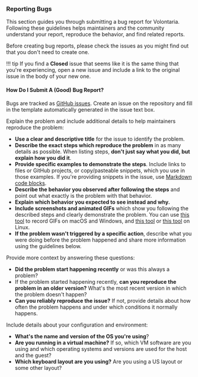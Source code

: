 ### Reporting Bugs

This section guides you through submitting a bug report for Volontaria. Following these guidelines helps 
maintainers and the community understand your report, reproduce the behavior, and find related reports.

Before creating bug reports, please check the issues as you might find out that you don't need to create one. 

!!! tip
    If you find a **Closed** issue that seems like it is the same thing that you're experiencing, open a 
    new issue and include a link to the original issue in the body of your new one.

#### How Do I Submit A (Good) Bug Report?

Bugs are tracked as [GitHub issues](https://guides.github.com/features/issues/). Create an issue on the repository 
and fill in the template automatically generated in the issue text box.

Explain the problem and include additional details to help maintainers reproduce the problem:

* **Use a clear and descriptive title** for the issue to identify the problem.
* **Describe the exact steps which reproduce the problem** in as many details as possible. When listing 
steps, **don't just say what you did, but explain how you did it**.
* **Provide specific examples to demonstrate the steps**. Include links to files or GitHub projects, or 
copy/pasteable snippets, which you use in those examples. If you're providing snippets in the issue, 
use [Markdown code blocks](https://help.github.com/articles/markdown-basics/#multiple-lines).
* **Describe the behavior you observed after following the steps** and point out what exactly is the 
problem with that behavior.
* **Explain which behavior you expected to see instead and why.**
* **Include screenshots and animated GIFs** which show you following the described steps and clearly 
demonstrate the problem. You can use [this tool](http://www.cockos.com/licecap/) to record GIFs on macOS 
and Windows, and [this tool](https://github.com/colinkeenan/silentcast) or [this tool](https://github.com/GNOME/byzanz) 
on Linux.
* **If the problem wasn't triggered by a specific action**, describe what you were doing before the problem happened 
and share more information using the guidelines below.

Provide more context by answering these questions:

* **Did the problem start happening recently** or was this always a problem?
* If the problem started happening recently, **can you reproduce the problem in an older version?** What's the most 
recent version in which the problem doesn't happen?
* **Can you reliably reproduce the issue?** If not, provide details about how often the problem happens and under 
which conditions it normally happens.

Include details about your configuration and environment:

* **What's the name and version of the OS you're using**?
* **Are you running in a virtual machine?** If so, which VM software are you using and which operating systems and 
versions are used for the host and the guest?
* **Which keyboard layout are you using?** Are you using a US layout or some other layout?
